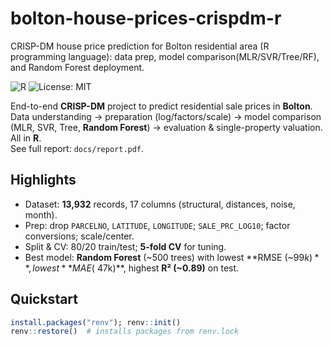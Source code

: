 # bolton-house-prices-crispdm-r
CRISP-DM house price prediction for Bolton residential area (R programming language): data prep, model comparison(MLR/SVR/Tree/RF), and Random Forest deployment.

![R](https://img.shields.io/badge/R-4.x-blue) ![License: MIT](https://img.shields.io/badge/License-MIT-green.svg)

End-to-end **CRISP-DM** project to predict residential sale prices in **Bolton**.  
Data understanding → preparation (log/factors/scale) → model comparison (MLR, SVR, Tree, **Random Forest**) → evaluation & single-property valuation. All in **R**.  
See full report: `docs/report.pdf`. 

## Highlights
- Dataset: **13,932** records, 17 columns (structural, distances, noise, month).   
- Prep: drop `PARCELNO`, `LATITUDE`, `LONGITUDE`; `SALE_PRC_LOG10`; factor conversions; scale/center.   
- Split & CV: 80/20 train/test; **5-fold CV** for tuning.   
- Best model: **Random Forest** (~500 trees) with lowest **RMSE (~$99k)**, lowest **MAE (~$47k)**, highest **R² (~0.89)** on test. 

## Quickstart
```r
install.packages("renv"); renv::init()
renv::restore()  # installs packages from renv.lock
